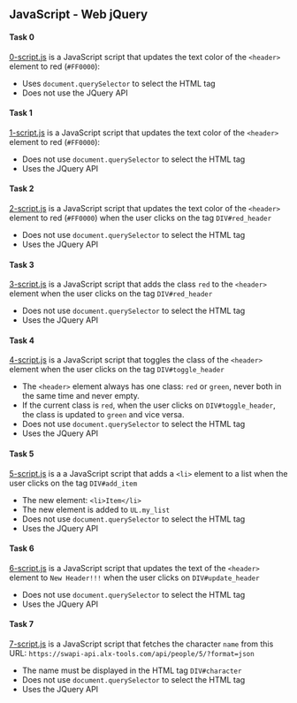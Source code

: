 ## JavaScript - Web jQuery

#### Task 0
[0-script.js](0-script.js) is a JavaScript script that updates the text color of the `<header>` element to red (`#FF0000`):
- Uses `document.querySelector` to select the HTML tag
- Does not use the JQuery API

#### Task 1
[1-script.js](1-script.js) is a JavaScript script that updates the text color of the `<header>` element to red (`#FF0000`):
- Does not use `document.querySelector` to select the HTML tag
- Uses the JQuery API

#### Task 2
[2-script.js](2-script.js) is a JavaScript script that updates the text color of the `<header>` element to red (`#FF0000`) when the user clicks on the tag `DIV#red_header`
- Does not use `document.querySelector` to select the HTML tag
- Uses the JQuery API

#### Task 3
[3-script.js](3-script.js) is a JavaScript script that adds the class `red` to the `<header>` element when the user clicks on the tag `DIV#red_header`
- Does not use `document.querySelector` to select the HTML tag
- Uses the JQuery API

#### Task 4
[4-script.js](4-script.js) is a JavaScript script that toggles the class of the `<header>` element when the user clicks on the tag `DIV#toggle_header`
- The `<header>` element always has one class: `red` or `green`, never both in the same time and never empty.
- If the current class is `red`, when the user clicks on `DIV#toggle_header`, the class is updated to `green` and vice versa.
- Does not use `document.querySelector` to select the HTML tag
- Uses the JQuery API

#### Task 5
[5-script.js](5-script.js) is a a JavaScript script that adds a `<li>` element to a list when the user clicks on the tag `DIV#add_item`
- The new element: `<li>Item</li>`
- The new element is added to `UL.my_list`
- Does not use `document.querySelector` to select the HTML tag
- Uses the JQuery API

#### Task 6
[6-script.js](6-script.js) is a JavaScript script that updates the text of the `<header>` element to `New Header!!!` when the user clicks on `DIV#update_header`
- Does not use `document.querySelector` to select the HTML tag
- Uses the JQuery API

#### Task 7
[7-script.js](7-script.js) is a JavaScript script that fetches the character `name` from this URL: `https://swapi-api.alx-tools.com/api/people/5/?format=json`
- The name must be displayed in the HTML tag `DIV#character`
- Does not use `document.querySelector` to select the HTML tag
- Uses the JQuery API
